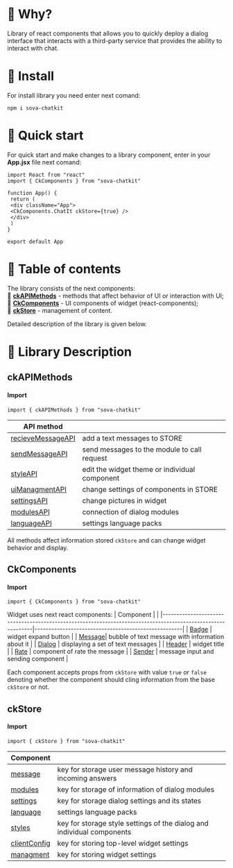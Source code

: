# :rainbow: Why?
Library of react components that allows you to quickly deploy a dialog interface that interacts with a third-party service that provides the ability to interact with chat.

# :space_invader: Install
For install library you need enter next comand:
```
npm i sova-chatkit
```

# :rocket: Quick start
For quick start and make changes to a library component, enter in your **App.jsx** file next comand: 
```
import React from "react"
import { CkComponents } from "sova-chatkit"
 
function App() {
 return (
 <div className="App">
 <CkComponents.ChatIt ckStore={true} />
 </div>
 )
}
 
export default App
```

# :crown: Table of contents
The library consists of the next components:  
:wrench: **[ckAPIMethods](#1)** - methods that affect behavior of UI or interaction with UI;  
:unicorn: **[CkComponents](#2)** - UI components of widget (react-components);  
:blue_book: **[ckStore](#3)** - management of content.  

Detailed description of the library is given below.
 
 
 
# :memo: Library Description
## ckAPIMethods <a name="1"></a>
#### Import 
`import { ckAPIMethods } from "sova-chatkit"`

| API method                                                                                                                            |                     | 
|---------------------------------------------------------------------------------------------------------------------------------------|---------------------| 
| [recieveMessageAPI](https://github.com/sovaai/chatKit-lib/blob/master/docs/apimethods/recieveMessageAPI.md "Read about this method")  | add a text messages to STORE  |
| [sendMessageAPI](https://github.com/sovaai/chatKit-lib/blob/master/docs/apimethods/sendMessageAPI.md "Read about this method")        | send messages to the module to call request     | 
| [styleAPI](https://github.com/sovaai/chatKit-lib/blob/master/docs/apimethods/styleAPI.md "Read about this method")                    | edit the widget theme or individual component     | 
| [uiManagmentAPI](https://github.com/sovaai/chatKit-lib/blob/master/docs/apimethods/uiManagmentAPI.md "Read about this method")        | change settings of components in STORE     |
| [settingsAPI](https://github.com/sovaai/chatKit-lib/blob/master/docs/apimethods/settingsAPI.md "Read about this method")              | change pictures in widget     | 
| [modulesAPI](https://github.com/sovaai/chatKit-lib/blob/master/docs/apimethods/modulesAPI.md "Read about this method")                | connection of dialog modules   |
| [languageAPI](https://github.com/sovaai/chatKit-lib/blob/master/docs/apimethods/languageAPI%20.md "Read about this method")           | settings language packs    |

All methods affect information stored `ckStore` and can change widget behavior and display.

 
 
## CkComponents <a name="2"></a>
#### Import
`import { CkComponents } from "sova-chatkit"`  

Widget uses next react components:
| Component                                                                                                   |                                                     | 
|-------------------------------------------------------------------------------------------------------------|-----------------------------------------------------| 
| [Badge](https://github.com/sovaai/chatKit-lib/blob/master/docs/components/badge.md "Read about badge")      | widget expand button                                |
| [Message](https://github.com/sovaai/chatKit-lib/blob/master/docs/components/message.md "Read about message")| bubble of text message with information about it    | 
| [Dialog](https://github.com/sovaai/chatKit-lib/blob/master/docs/components/dialog.md "Read about dialog")   | displaying a set of text messages                   |
| [Header](https://github.com/sovaai/chatKit-lib/blob/master/docs/components/header.md "Read about header")   | widget title                                        | 
| [Rate](https://github.com/sovaai/chatKit-lib/blob/master/docs/components/rate.md "Read about rate")         | component of rate the message                       | 
| [Sender](https://github.com/sovaai/chatKit-lib/blob/master/docs/components/sender.md "Read about sender")   | message input and sending component                 | 

Each component accepts props from `ckStore` with value `true` or `false` denoting whether the component should cling information from the base `ckStore` or not.


## ckStore<a name="3"></a>
#### Import
`import { ckStore } from "sova-chatkit"`  

| Component                                                                                          |                                                     | 
|----------------------------------------------------------------------------------------------------|-----------------------------------------------------| 
| [message](https://github.com/sovaai/chatKit-lib/blob/master/docs/ckStore/message.md "Read more")   | key for storage user message history and incoming answers      |
| [modules](https://github.com/sovaai/chatKit-lib/blob/master/docs/ckStore/modules.md "Read more")   | key for storage of information of dialog modules    | 
| [settings](https://github.com/sovaai/chatKit-lib/blob/master/docs/ckStore/settings.md "Read more") | key for storage dialog settings and its states                   |
| [language](https://github.com/sovaai/chatKit-lib/blob/master/docs/ckStore/language.md "Read more") | settings language packs                                        | 
| [styles](https://github.com/sovaai/chatKit-lib/blob/master/docs/ckStore/styles.md "Read more")     | key for storage style settings of the dialog and individual components | 
| [clientConfig](https://github.com/sovaai/chatKit-lib/blob/master/docs/ckStore/clientConfig.md "Read more") |  key for storing top-level widget settings                | 
| [managment](https://github.com/sovaai/chatKit-lib/blob/master/docs/ckStore/managment.md "Read more")       |  key for storing widget settings                | 
